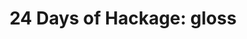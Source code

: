 ---
title: ! '24 Days of Hackage: gloss'
url: https://ocharles.org.uk/blog/posts/2013-12-10-24-days-of-hackage-gloss.html
authors:
- Oliver Charles
type: article
tags:
- GUIs
doHaskell-type: blog post
dohaskell-year: 2013
---